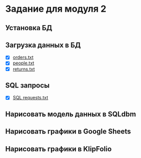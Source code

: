 # Задание для модуля 2

## Установка БД

## Загрузка данных в БД
- [x] [orders.txt](https://github.com/AnastasiaAvakimova/DE-101/blob/main/Module2/orders.txt)
- [x] [people.txt](https://github.com/AnastasiaAvakimova/DE-101/blob/main/Module2/people.txt)
- [x] [returns.txt](https://github.com/AnastasiaAvakimova/DE-101/blob/main/Module2/returns.txt)

## SQL запросы
- [x] [SQL requests.txt](https://github.com/AnastasiaAvakimova/DE-101/blob/main/Module2/SQL%20requests.txt)

## Нарисовать модель данных в SQLdbm

## Нарисовать графики в Google Sheets

## Нарисовать графики в KlipFolio

